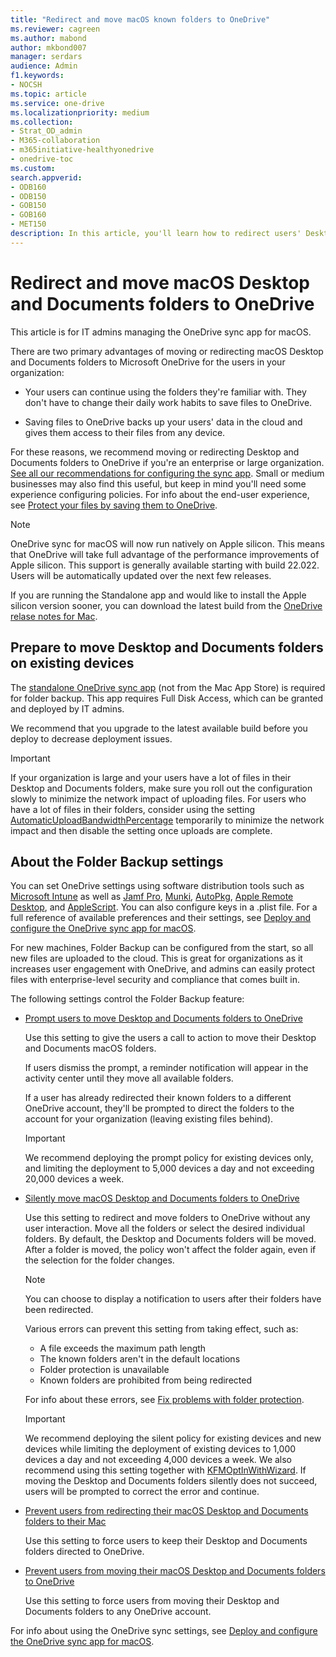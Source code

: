 ```yaml
---
title: "Redirect and move macOS known folders to OneDrive"
ms.reviewer: cagreen
ms.author: mabond
author: mkbond007
manager: serdars
audience: Admin
f1.keywords:
- NOCSH
ms.topic: article
ms.service: one-drive
ms.localizationpriority: medium
ms.collection: 
- Strat_OD_admin
- M365-collaboration
- m365initiative-healthyonedrive
- onedrive-toc
ms.custom:
search.appverid:
- ODB160
- ODB150
- GOB150
- GOB160
- MET150
description: In this article, you'll learn how to redirect users' Desktop and Documents folders to OneDrive on macOS using Folder Backup (Known Folder Move).
---
```

# Redirect and move macOS Desktop and Documents folders to OneDrive

This article is for IT admins managing the OneDrive sync app for macOS.
  
There are two primary advantages of moving or redirecting macOS Desktop and Documents folders to Microsoft OneDrive for the users in your organization:
  
- Your users can continue using the folders they're familiar with. They don't have to change their daily work habits to save files to OneDrive.

- Saving files to OneDrive backs up your users' data in the cloud and gives them access to their files from any device.

For these reasons, we recommend moving or redirecting Desktop and Documents folders to OneDrive if you're an enterprise or large organization. [See all our recommendations for configuring the sync app](ideal-state-configuration.md). Small or medium businesses may also find this useful, but keep in mind you'll need some experience configuring policies. For info about the end-user experience, see [Protect your files by saving them to OneDrive](https://support.office.com/article/d61a7930-a6fb-4b95-b28a-6552e77c3057).

> [!NOTE]
> OneDrive sync for macOS will now run natively on Apple silicon. This means that OneDrive will take full advantage of the performance improvements of Apple silicon. This support is generally available starting with build 22.022. Users will be automatically updated over the next few releases.
>
> If you are running the Standalone app and would like to install the Apple silicon version sooner, you can download the latest build from the [OneDrive relase notes for Mac](https://support.microsoft.com/en-us/office/onedrive-release-notes-845dcf18-f921-435e-bf28-4e24b95e5fc0#OSVersion=Mac).

## Prepare to move Desktop and Documents folders on existing devices

The [standalone OneDrive sync app](https://support.microsoft.com/en-us/office/onedrive-release-notes-845dcf18-f921-435e-bf28-4e24b95e5fc0#OSVersion=Mac) (not from the Mac App Store) is required for folder backup. This app requires Full Disk Access, which can be granted and deployed by IT admins. 

We recommend that you upgrade to the latest available build before you deploy to decrease deployment issues.

> [!IMPORTANT]
> If your organization is large and your users have a lot of files in their Desktop and Documents folders, make sure you roll out the configuration slowly to minimize the network impact of uploading files. For users who have a lot of files in their folders, consider using the setting [AutomaticUploadBandwidthPercentage](deploy-and-configure-on-macos.md#automaticuploadbandwidthpercentage) temporarily to minimize the network impact and then disable the setting once uploads are complete.
  
## About the Folder Backup settings

You can set OneDrive settings using software distribution tools such as [Microsoft Intune](/mem/intune/apps/apps-add-office365-macOS) as well as [Jamf Pro](https://www.jamf.com/products/jamf-pro/), [Munki](https://www.munki.org/), [AutoPkg](https://github.com/autopkg/autopkg), [Apple Remote Desktop](https://support.apple.com/guide/remote-desktop/welcome/mac), and [AppleScript](https://developer.apple.com/library/archive/documentation/AppleScript/Conceptual/AppleScriptX/AppleScriptX.html). You can also configure keys in a .plist file. For a full reference of available preferences and their settings, see [Deploy and configure the OneDrive sync app for macOS](deploy-and-configure-on-macos.md).  

For new machines, Folder Backup can be configured from the start, so all new files are uploaded to the cloud. This is great for organizations as it increases user engagement with OneDrive, and admins can easily protect files with enterprise-level security and compliance that comes built in.

The following settings control the Folder Backup feature:
  
- [Prompt users to move Desktop and Documents folders to OneDrive](deploy-and-configure-on-macos.md#kfmoptinwithwizard)

    Use this setting to give the users a call to action to move their Desktop and Documents macOS folders.

    If users dismiss the prompt, a reminder notification will appear in the activity center until they move all available folders.

    If a user has already redirected their known folders to a different OneDrive account, they'll be prompted to direct the folders to the account for your organization (leaving existing files behind).
    
    > [!IMPORTANT]
    > We recommend deploying the prompt policy for existing devices only, and limiting the deployment to 5,000 devices a day and not exceeding 20,000 devices a week.
  
- [Silently move macOS Desktop and Documents folders to OneDrive](deploy-and-configure-on-macos.md#kfmsilentoptin)
    
    Use this setting to redirect and move folders to OneDrive without any user interaction. Move all the folders or select the desired individual folders. By default, the Desktop and Documents folders will be moved. After a folder is moved, the policy won't affect the folder again, even if the selection for the folder changes.

    > [!NOTE]
    > You can choose to display a notification to users after their folders have been redirected.

    Various errors can prevent this setting from taking effect, such as:

    - A file exceeds the maximum path length
    - The known folders aren't in the default locations
    - Folder protection is unavailable
    - Known folders are prohibited from being redirected

    For info about these errors, see [Fix problems with folder protection](https://support.office.com/article/d61a7930-a6fb-4b95-b28a-6552e77c3057#BKMK_FixProblems).

    > [!IMPORTANT]
    > We recommend deploying the silent policy for existing devices and new devices while limiting the deployment of existing devices to 1,000 devices a day and not exceeding 4,000 devices a week. We also recommend using this setting together with [KFMOptInWithWizard](deploy-and-configure-on-macos.md#kfmoptinwithwizard). If moving the Desktop and Documents folders silently does not succeed, users will be prompted to correct the error and continue.
   
- [Prevent users from redirecting their macOS Desktop and Documents folders to their Mac](deploy-and-configure-on-macos.md#kfmblockoptout)

    Use this setting to force users to keep their Desktop and Documents folders directed to OneDrive.
  
- [Prevent users from moving their macOS Desktop and Documents folders to OneDrive](deploy-and-configure-on-macos.md#kfmblockoptin)
    
    Use this setting to force users from moving their Desktop and Documents folders to any OneDrive account.

For info about using the OneDrive sync settings, see [Deploy and configure the OneDrive sync app for macOS](deploy-and-configure-on-macos.md).